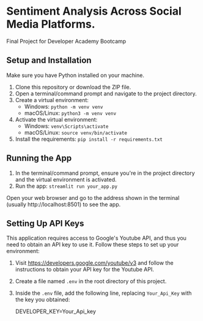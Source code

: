 # Sentiment Analysis Across Social Media Platforms.
Final Project for Developer Academy Bootcamp


## Setup and Installation

Make sure you have Python installed on your machine.

1. Clone this repository or download the ZIP file.
2. Open a terminal/command prompt and navigate to the project directory.
3. Create a virtual environment:
   - Windows: `python -m venv venv`
   - macOS/Linux: `python3 -m venv venv`
4. Activate the virtual environment:
   - Windows: `venv\Scripts\activate`
   - macOS/Linux: `source venv/bin/activate`
5. Install the requirements: `pip install -r requirements.txt`

## Running the App

1. In the terminal/command prompt, ensure you're in the project directory and the virtual environment is activated.
2. Run the app: `streamlit run your_app.py`

Open your web browser and go to the address shown in the terminal (usually http://localhost:8501) to see the app.


## Setting Up API Keys

This application requires access to Google's Youtube API, and thus you need to obtain an API key to use it. Follow these steps to set up your environment:

1. Visit https://developers.google.com/youtube/v3 and follow the instructions to obtain your API key for the Youtube API.
2. Create a file named `.env` in the root directory of this project.
3. Inside the `.env` file, add the following line, replacing `Your_Api_Key` with the key you obtained:

    DEVELOPER_KEY=Your_Api_key 